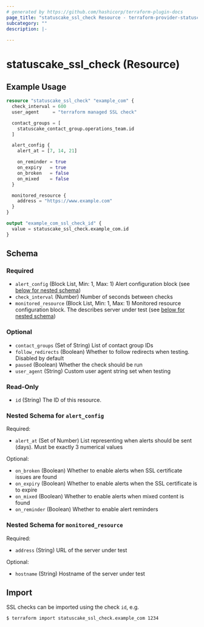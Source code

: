 ```yaml
---
# generated by https://github.com/hashicorp/terraform-plugin-docs
page_title: "statuscake_ssl_check Resource - terraform-provider-statuscake"
subcategory: ""
description: |-
  
---
```


# statuscake_ssl_check (Resource)



## Example Usage

```terraform
resource "statuscake_ssl_check" "example_com" {
  check_interval = 600
  user_agent     = "terraform managed SSL check"

  contact_groups = [
    statuscake_contact_group.operations_team.id
  ]

  alert_config {
    alert_at = [7, 14, 21]

    on_reminder = true
    on_expiry   = true
    on_broken   = false
    on_mixed    = false
  }

  monitored_resource {
    address = "https://www.example.com"
  }
}

output "example_com_ssl_check_id" {
  value = statuscake_ssl_check.example_com.id
}
```

<!-- schema generated by tfplugindocs -->
## Schema

### Required

- `alert_config` (Block List, Min: 1, Max: 1) Alert configuration block (see [below for nested schema](#nestedblock--alert_config))
- `check_interval` (Number) Number of seconds between checks
- `monitored_resource` (Block List, Min: 1, Max: 1) Monitored resource configuration block. The describes server under test (see [below for nested schema](#nestedblock--monitored_resource))

### Optional

- `contact_groups` (Set of String) List of contact group IDs
- `follow_redirects` (Boolean) Whether to follow redirects when testing. Disabled by default
- `paused` (Boolean) Whether the check should be run
- `user_agent` (String) Custom user agent string set when testing

### Read-Only

- `id` (String) The ID of this resource.

<a id="nestedblock--alert_config"></a>
### Nested Schema for `alert_config`

Required:

- `alert_at` (Set of Number) List representing when alerts should be sent (days). Must be exactly 3 numerical values

Optional:

- `on_broken` (Boolean) Whether to enable alerts when SSL certificate issues are found
- `on_expiry` (Boolean) Whether to enable alerts when the SSL certificate is to expire
- `on_mixed` (Boolean) Whether to enable alerts when mixed content is found
- `on_reminder` (Boolean) Whether to enable alert reminders


<a id="nestedblock--monitored_resource"></a>
### Nested Schema for `monitored_resource`

Required:

- `address` (String) URL of the server under test

Optional:

- `hostname` (String) Hostname of the server under test

## Import

SSL checks can be imported using the check `id`, e.g.

```
$ terraform import statuscake_ssl_check.example_com 1234
```
